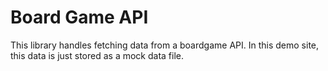 # Board Game API

This library handles fetching data from a boardgame API. In this demo site, this data is just stored as a mock data file.
